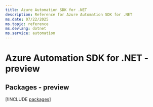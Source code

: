 ```yaml
---
title: Azure Automation SDK for .NET
description: Reference for Azure Automation SDK for .NET
ms.date: 07/22/2025
ms.topic: reference
ms.devlang: dotnet
ms.service: automation
---
```

# Azure Automation SDK for .NET - preview
## Packages - preview
[!INCLUDE [packages](automation-index.md)]